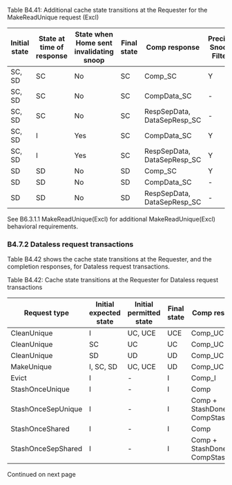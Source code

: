 Table B4.41: Additional cache state transitions at the Requester for the MakeReadUnique request (Excl)

| Initial state | State at time of response | State when Home sent invalidating snoop | Final state | Comp response                      | Precise Snoop Filter | Imprecise or Absent Snoop Filter |
|---------------|---------------------------|-----------------------------------------|-------------|------------------------------------|----------------------|----------------------------------|
| SC, SD        | SC                        | No                                      | SC          | Comp\_SC                           | Y                    | -                                |
| SC, SD        | SC                        | No                                      | SC          | CompData\_SC                       | -                    | Y                                |
| SC, SD        | SC                        | No                                      | SC          | RespSepData, </br> DataSepResp\_SC | -                    | Y                                |
| SC, SD        | I                         | Yes                                     | SC          | CompData\_SC                       | Y                    | Y                                |
| SC, SD        | I                         | Yes                                     | SC          | RespSepData, </br> DataSepResp\_SC | Y                    | Y                                |
| SD            | SD                        | No                                      | SD          | Comp\_SC                           | Y                    | -                                |
| SD            | SD                        | No                                      | SD          | CompData\_SC                       | -                    | Y                                |
| SD            | SD                        | No                                      | SD          | RespSepData, </br> DataSepResp\_SC | -                    | Y                                |

See B6.3.1.1 MakeReadUnique(Excl) for additional MakeReadUnique(Excl) behavioral requirements.

### B4.7.2 Dataless request transactions

Table B4.42 shows the cache state transitions at the Requester, and the completion responses, for Dataless request transactions.

Table B4.42: Cache state transitions at the Requester for Dataless request transactions

| Request type       | Initial expected state   | Initial permitted state   | Final state   | Comp response                     |
|--------------------|--------------------------|---------------------------|---------------|-----------------------------------|
| CleanUnique        | I                        | UC, UCE                   | UCE           | Comp\_UC                           |
| CleanUnique        | SC                       | UC                        | UC            | Comp\_UC                           |
| CleanUnique        | SD                       | UD                        | UD            | Comp\_UC                           |
| MakeUnique         | I, SC, SD                | UC, UCE                   | UD            | Comp\_UC                           |
| Evict              | I                        | -                         | I             | Comp\_I                            |
| StashOnceUnique    | I                        | -                         | I             | Comp                              |
| StashOnceSepUnique | I                        | -                         | I             | Comp + StashDone or CompStashDone |
| StashOnceShared    | I                        | -                         | I             | Comp                              |
| StashOnceSepShared | I                        | -                         | I             | Comp + StashDone or CompStashDone |

Continued on next page